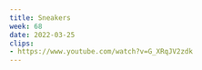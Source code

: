 ```yaml
---
title: Sneakers
week: 68
date: 2022-03-25
clips: 
- https://www.youtube.com/watch?v=G_XRqJV2zdk
---
```

